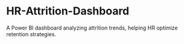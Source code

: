 # HR-Attrition-Dashboard
A Power BI dashboard analyzing attrition trends, helping HR optimize retention strategies.
